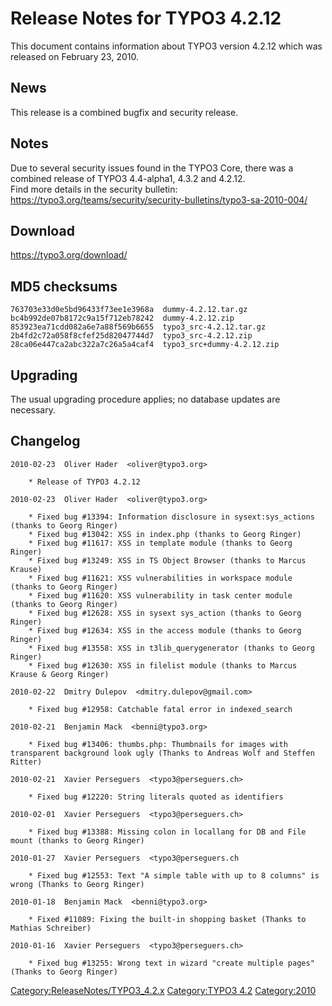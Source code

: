 Release Notes for TYPO3 4.2.12
==============================

This document contains information about TYPO3 version 4.2.12 which was
released on February 23, 2010.

News
----

This release is a combined bugfix and security release.

Notes
-----

Due to several security issues found in the TYPO3 Core, there was a
combined release of TYPO3 4.4-alpha1, 4.3.2 and 4.2.12.\
Find more details in the security bulletin:
<https://typo3.org/teams/security/security-bulletins/typo3-sa-2010-004/>

Download
--------

<https://typo3.org/download/>

MD5 checksums
-------------

    763703e33d0e5bd96433f73ee1e3968a  dummy-4.2.12.tar.gz
    bc4b992de07b8172c9a15f712eb78242  dummy-4.2.12.zip
    853923ea71cdd082a6e7a88f569b6655  typo3_src-4.2.12.tar.gz
    2b4fd2c72a058f8cfef25d82047744d7  typo3_src-4.2.12.zip
    28ca06e447ca2abc322a7c26a5a4caf4  typo3_src+dummy-4.2.12.zip

Upgrading
---------

The usual upgrading procedure applies; no database updates are
necessary.

Changelog
---------

    2010-02-23  Oliver Hader  <oliver@typo3.org>

        * Release of TYPO3 4.2.12

    2010-02-23  Oliver Hader  <oliver@typo3.org>

        * Fixed bug #13394: Information disclosure in sysext:sys_actions (thanks to Georg Ringer)
        * Fixed bug #13042: XSS in index.php (thanks to Georg Ringer)
        * Fixed bug #11617: XSS in template module (thanks to Georg Ringer)
        * Fixed bug #13249: XSS in TS Object Browser (thanks to Marcus Krause)
        * Fixed bug #11621: XSS vulnerabilities in workspace module (thanks to Georg Ringer)
        * Fixed bug #11620: XSS vulnerability in task center module (thanks to Georg Ringer)
        * Fixed bug #12628: XSS in sysext sys_action (thanks to Georg Ringer)
        * Fixed bug #12634: XSS in the access module (thanks to Georg Ringer)
        * Fixed bug #13558: XSS in t3lib_querygenerator (thanks to Georg Ringer)
        * Fixed bug #12630: XSS in filelist module (thanks to Marcus Krause & Georg Ringer)

    2010-02-22  Dmitry Dulepov  <dmitry.dulepov@gmail.com>

        * Fixed bug #12958: Catchable fatal error in indexed_search

    2010-02-21  Benjamin Mack  <benni@typo3.org>

        * Fixed bug #13406: thumbs.php: Thumbnails for images with transparent background look ugly (Thanks to Andreas Wolf and Steffen Ritter)

    2010-02-21  Xavier Perseguers  <typo3@perseguers.ch>

        * Fixed bug #12220: String literals quoted as identifiers

    2010-02-01  Xavier Perseguers  <typo3@perseguers.ch>

        * Fixed bug #13388: Missing colon in locallang for DB and File mount (thanks to Georg Ringer)

    2010-01-27  Xavier Perseguers  <typo3@perseguers.ch

        * Fixed bug #12553: Text "A simple table with up to 8 columns" is wrong (Thanks to Georg Ringer)

    2010-01-18  Benjamin Mack  <benni@typo3.org>

        * Fixed #11089: Fixing the built-in shopping basket (Thanks to Mathias Schreiber)

    2010-01-16  Xavier Perseguers  <typo3@perseguers.ch>

        * Fixed bug #13255: Wrong text in wizard "create multiple pages" (Thanks to Georg Ringer)

<Category:ReleaseNotes/TYPO3_4.2.x> [Category:TYPO3
4.2](Category:TYPO3_4.2 "wikilink") <Category:2010>
